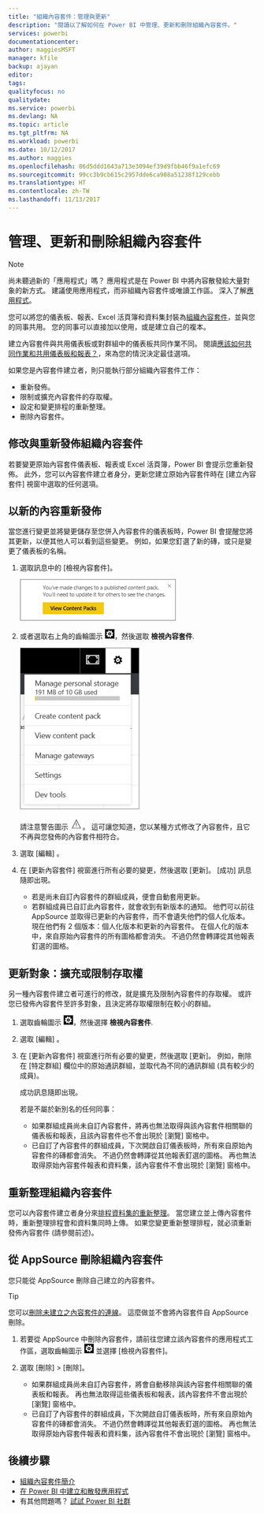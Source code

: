 ```yaml
---
title: "組織內容套件：管理與更新"
description: "閱讀以了解如何在 Power BI 中管理、更新和刪除組織內容套件。"
services: powerbi
documentationcenter: 
author: maggiesMSFT
manager: kfile
backup: ajayan
editor: 
tags: 
qualityfocus: no
qualitydate: 
ms.service: powerbi
ms.devlang: NA
ms.topic: article
ms.tgt_pltfrm: NA
ms.workload: powerbi
ms.date: 10/12/2017
ms.author: maggies
ms.openlocfilehash: 86d5ddd1643a713e3094ef39d9fbb46f9a1efc69
ms.sourcegitcommit: 99cc3b9cb615c2957dde6ca908a51238f129cebb
ms.translationtype: HT
ms.contentlocale: zh-TW
ms.lasthandoff: 11/13/2017
---
```

# <a name="manage-update-and-delete-organizational-content-packs"></a>管理、更新和刪除組織內容套件
> [!NOTE]
> 尚未聽過新的「應用程式」嗎？ 應用程式是在 Power BI 中將內容散發給大量對象的新方式。 建議使用應用程式，而非組織內容套件或唯讀工作區。 深入了解[應用程式](service-install-use-apps.md)。
> 
> 

您可以將您的儀表板、報表、Excel 活頁簿和資料集封裝為[組織內容套件](service-organizational-content-pack-introduction.md)，並與您的同事共用。 您的同事可以直接加以使用，或是建立自己的複本。

建立內容套件與共用儀表板或對群組中的儀表板共同作業不同。 閱讀[應該如何共同作業和共用儀表板和報表？](service-how-to-collaborate-distribute-dashboards-reports.md)，來為您的情況決定最佳選項。

如果您是內容套件建立者，則只能執行部分組織內容套件工作：

* 重新發佈。
* 限制或擴充內容套件的存取權。
* 設定和變更排程的重新整理。
* 刪除內容套件。

## <a name="modify-and-re-publish-an-organizational-content-pack"></a>修改與重新發佈組織內容套件
若要變更原始內容套件儀表板、報表或 Excel 活頁簿，Power BI 會提示您重新發佈。 此外，您可以內容套件建立者身分，更新您建立原始內容套件時在 [建立內容套件] 視窗中選取的任何選項。 

## <a name="republish-with-new-content"></a>以新的內容重新發佈
當您進行變更並將變更儲存至您併入內容套件的儀表板時，Power BI 會提醒您將其更新，以便其他人可以看到這些變更。 例如，如果您釘選了新的磚，或只是變更了儀表板的名稱。

1. 選取訊息中的 [檢視內容套件]。
   
   ![](media/service-organizational-content-pack-manage-update-delete/pbi_contpkchangesmessage.png)
2. 或者選取右上角的齒輪圖示 ![](media/service-organizational-content-pack-manage-update-delete/cog.png)，然後選取 **檢視內容套件**.
   
   ![](media/service-organizational-content-pack-manage-update-delete/pbi_contpkview.png)
   
   請注意警告圖示 ![](media/service-organizational-content-pack-manage-update-delete/pbi_contpkwarningicon.png)。  這可讓您知道，您以某種方式修改了內容套件，且它不再與您發佈的內容套件相符合。
3. 選取 [編輯] 。  
4. 在 [更新內容套件] 視窗進行所有必要的變更，然後選取 [更新]。 [成功] 訊息隨即出現。
   
   * 若是尚未自訂內容套件的群組成員，便會自動套用更新。
   * 若群組成員已自訂此內容套件，就會收到有新版本的通知。  他們可以前往 AppSource 並取得已更新的內容套件，而不會遺失他們的個人化版本。  現在他們有 2 個版本：個人化版本和更新的內容套件。  在個人化的版本中，來自原始內容套件的所有圖格都會消失。  不過仍然會轉譯從其他報表釘選的圖格。    

## <a name="update-the-audience-expand-or-restrict-access"></a>更新對象：擴充或限制存取權
另一種內容套件建立者可進行的修改，就是擴充及限制內容套件的存取權。  或許您已發佈內容套件至許多對象，且決定將存取權限制在較小的群組。  

1. 選取齒輪圖示 ![](media/service-organizational-content-pack-manage-update-delete/cog.png)，然後選擇 **檢視內容套件**.
2. 選取 [編輯] 。 
3. 在 [更新內容套件] 視窗進行所有必要的變更，然後選取 [更新]。 例如，刪除在 [特定群組] 欄位中的原始通訊群組，並取代為不同的通訊群組 (具有較少的成員)。
   
   成功訊息隨即出現。
   
   若是不屬於新別名的任何同事：
   
   * 如果群組成員尚未自訂內容套件，將再也無法取得與該內容套件相關聯的儀表板和報表，且該內容套件也不會出現於 [瀏覽] 窗格中。
   * 已自訂了內容套件的群組成員，下次開啟自訂儀表板時，所有來自原始內容套件的磚都會消失。  不過仍然會轉譯從其他報表釘選的圖格。 再也無法取得原始內容套件報表和資料集，該內容套件不會出現於 [瀏覽] 窗格中。   

## <a name="refresh-an-organizational-content-pack"></a>重新整理組織內容套件
您可以內容套件建立者身分來[排程資料集的重新整理](refresh-data.md)。  當您建立並上傳內容套件時，重新整理排程會和資料集同時上傳。 如果您變更重新整理排程，就必須重新發佈內容套件 (請參閱前述)。

## <a name="delete-an-organizational-content-pack-from-appsource"></a>從 AppSource 刪除組織內容套件
您只能從 AppSource 刪除自己建立的內容套件。 

> [!TIP]
> 您可以[刪除未建立之內容套件的連線](service-organizational-content-pack-disconnect.md)。 這麼做並不會將內容套件自 AppSource 刪除。
> 
> 

1. 若要從 AppSource 中刪除內容套件，請前往您建立該內容套件的應用程式工作區，選取齒輪圖示 ![](media/service-organizational-content-pack-manage-update-delete/cog.png) 並選擇 [檢視內容套件]。
2. 選取 [刪除] \> [刪除]。 
   
   * 如果群組成員尚未自訂內容套件，將會自動移除與該內容套件相關聯的儀表板和報表。 再也無法取得這些儀表板和報表，該內容套件不會出現於 [瀏覽] 窗格中。
   * 已自訂了內容套件的群組成員，下次開啟自訂儀表板時，所有來自原始內容套件的磚都會消失。  不過仍然會轉譯從其他報表釘選的圖格。 再也無法取得原始內容套件報表和資料集，該內容套件不會出現於 [瀏覽] 窗格中。   

## <a name="next-steps"></a>後續步驟
* [組織內容套件簡介](service-organizational-content-pack-introduction.md)
* [在 Power BI 中建立和散發應用程式](service-create-distribute-apps.md) 
* 有其他問題嗎？ [試試 Power BI 社群](http://community.powerbi.com/)

